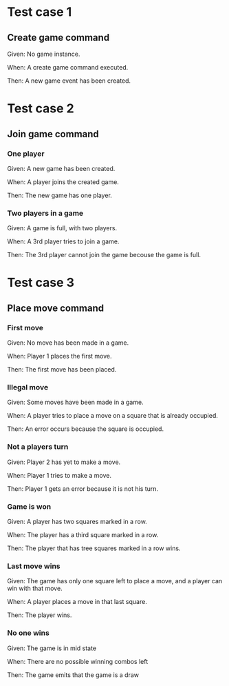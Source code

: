 # Test case 1
## Create game command

Given: No game instance.

When: A create game command executed.

Then: A new game event has been created.

# Test case 2
## Join game command
### One player
Given: A new game has been created.

When: A player joins the created game.

Then: The new game has one player.

### Two players in a game
Given: A game is full, with two players.

When: A 3rd player tries to join a game.

Then: The 3rd player cannot join the game becouse the game is full.

# Test case 3
## Place move command
### First move
Given: No move has been made in a game.

When: Player 1 places the first move.

Then: The first move has been placed.

### Illegal move
Given: Some moves have been made in a game.

When: A player tries to place a move on a square that is already occupied.

Then: An error occurs because the square is occupied.

### Not a players turn
Given: Player 2 has yet to make a move.

When: Player 1 tries to make a move.

Then: Player 1 gets an error because it is not his turn.

### Game is won
Given: A player has two squares marked in a row.

When: The player has a third square marked in a row.

Then: The player that has tree squares marked in a row wins.

### Last move wins
Given: The game has only one square left to place a move, and a player can win with that move.

When: A player places a move in that last square.

Then: The player wins.

### No one wins
Given: The game is in mid state

When: There are no possible winning combos left

Then: The game emits that the game is a draw
